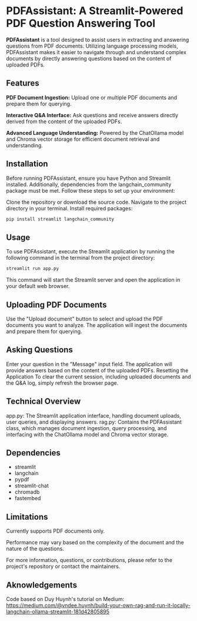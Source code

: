# PDFAssistant: A Streamlit-Powered PDF Question Answering Tool
**PDFAssistant** is a tool designed to assist users in extracting and answering questions from PDF documents. Utilizing language processing models, PDFAssistant makes it easier to navigate through and understand complex documents by directly answering questions based on the content of uploaded PDFs.

## Features
**PDF Document Ingestion:** Upload one or multiple PDF documents and prepare them for querying.

**Interactive Q&A Interface:** Ask questions and receive answers directly derived from the content of the uploaded PDFs.

**Advanced Language Understanding:** Powered by the ChatOllama model and Chroma vector storage for efficient document retrieval and understanding.

## Installation
Before running PDFAssistant, ensure you have Python and Streamlit installed. Additionally, dependencies from the langchain_community package must be met. Follow these steps to set up your environment:

Clone the repository or download the source code.
Navigate to the project directory in your terminal.
Install required packages:

```bash
pip install streamlit langchain_community
```

## Usage
To use PDFAssistant, execute the Streamlit application by running the following command in the terminal from the project directory:

```bash
streamlit run app.py
```

This command will start the Streamlit server and open the application in your default web browser.

## Uploading PDF Documents
Use the "Upload document" button to select and upload the PDF documents you want to analyze.
The application will ingest the documents and prepare them for querying.

## Asking Questions
Enter your question in the "Message" input field.
The application will provide answers based on the content of the uploaded PDFs.
Resetting the Application
To clear the current session, including uploaded documents and the Q&A log, simply refresh the browser page.

## Technical Overview
app.py: The Streamlit application interface, handling document uploads, user queries, and displaying answers.
rag.py: Contains the PDFAssistant class, which manages document ingestion, query processing, and interfacing with the ChatOllama model and Chroma vector storage.

## Dependencies
- streamlit
- langchain
- pypdf
- streamlit-chat
- chromadb
- fastembed

## Limitations
Currently supports PDF documents only.

Performance may vary based on the complexity of the document and the nature of the questions.

For more information, questions, or contributions, please refer to the project's repository or contact the maintainers.

## Aknowledgements
Code based on Duy Huynh's tutorial on Medium: https://medium.com/@vndee.huynh/build-your-own-rag-and-run-it-locally-langchain-ollama-streamlit-181d42805895
